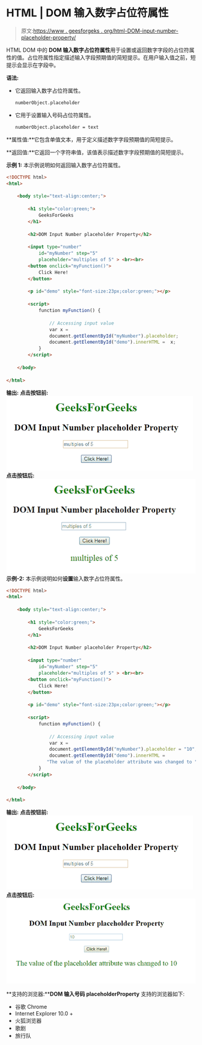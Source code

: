 # HTML | DOM 输入数字占位符属性

> 原文:[https://www . geesforgeks . org/html-DOM-input-number-placeholder-property/](https://www.geeksforgeeks.org/html-dom-input-number-placeholder-property/)

HTML DOM 中的 **DOM 输入数字占位符属性**用于设置或返回数字字段的占位符属性的值。占位符属性指定描述输入字段预期值的简短提示。在用户输入值之前，短提示会显示在字段中。

**语法:**

*   它返回输入数字占位符属性。

    ```html
    numberObject.placeholder
    ```

*   它用于设置输入号码占位符属性。

    ```html
    numberObject.placeholder = text
    ```

**属性值:**它包含单值文本，用于定义描述数字字段预期值的简短提示。

**返回值:**它返回一个字符串值，该值表示描述数字字段预期值的简短提示。

**示例 1:** 本示例说明如何返回输入数字占位符属性。

```html
<!DOCTYPE html> 
<html> 

    <body style="text-align:center;"> 

        <h1 style="color:green;"> 
            GeeksForGeeks 
        </h1> 

        <h2>DOM Input Number placeholder Property</h2> 

        <input type="number"
            id="myNumber" step="5"
            placeholder="multiples of 5" > <br><br>
        <button onclick="myFunction()"> 
            Click Here! 
        </button> 

        <p id="demo" style="font-size:23px;color:green;"></p> 

        <script> 
            function myFunction() { 

                // Accessing input value 
                var x = 
                document.getElementById("myNumber").placeholder; 
                document.getElementById("demo").innerHTML =  x; 
            } 
        </script> 

    </body> 

</html> 
```

**输出:**
**点击按钮前:**
![](img/6d7d27b80cd680c3f1ca626b52e88551.png)
**点击按钮后:**
![](img/802f6c37f6bd1bd3d44cde28a7909ad1.png)
**示例-2:** 本示例说明如何**设置**输入数字占位符属性。

```html
<!DOCTYPE html> 
<html> 

    <body style="text-align:center;"> 

        <h1 style="color:green;"> 
            GeeksForGeeks 
        </h1> 

        <h2>DOM Input Number placeholder Property</h2> 

        <input type="number"
            id="myNumber" step="5"
            placeholder="multiples of 5" > <br><br>
        <button onclick="myFunction()"> 
            Click Here! 
        </button> 

        <p id="demo" style="font-size:23px;color:green;"></p> 

        <script> 
            function myFunction() { 

                // Accessing input value 
                var x = 
                document.getElementById("myNumber").placeholder = "10"; 
                document.getElementById("demo").innerHTML =  
               "The value of the placeholder attribute was changed to " + x; 
            } 
        </script> 

    </body> 

</html> 
```

**输出:**
**点击按钮前:**
![](img/6d7d27b80cd680c3f1ca626b52e88551.png)
**点击按钮后:**
![](img/b3aeba58b2900979d2ded954fd0f0d52.png)

**支持的浏览器:****DOM 输入号码 placeholderProperty** 支持的浏览器如下:

*   谷歌 Chrome
*   Internet Explorer 10.0 +
*   火狐浏览器
*   歌剧
*   旅行队